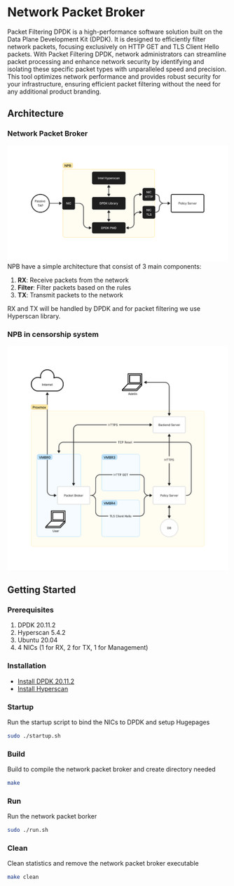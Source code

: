 # Network Packet Broker

Packet Filtering DPDK is a high-performance software solution built on the Data Plane Development Kit (DPDK). It is designed to efficiently filter network packets, focusing exclusively on HTTP GET and TLS Client Hello packets. With Packet Filtering DPDK, network administrators can streamline packet processing and enhance network security by identifying and isolating these specific packet types with unparalleled speed and precision. This tool optimizes network performance and provides robust security for your infrastructure, ensuring efficient packet filtering without the need for any additional product branding.

## Architecture
### Network Packet Broker
![Network Packet Broker](doc/asset/NPB-architecture.png)
NPB have a simple architecture that consist of 3 main components:
1. **RX**: Receive packets from the network
2. **Filter**: Filter packets based on the rules
3. **TX**: Transmit packets to the network

RX and TX will be handled by DPDK and for packet filtering we use Hyperscan library.

### NPB in censorship system
![NPB in censorship system](doc/asset/NPB-censorship.png)

## Getting Started

### Prerequisites
1. DPDK 20.11.2
2. Hyperscan 5.4.2
3. Ubuntu 20.04
4. 4 NICs (1 for RX, 2 for TX, 1 for Management)

### Installation
- [Install DPDK 20.11.2](doc/DPDK-installation.md)
- [Install Hyperscan](doc/Hyperscan-installation.md)

### Startup
Run the startup script to bind the NICs to DPDK and setup Hugepages
```bash
sudo ./startup.sh
```

### Build
Build to compile the network packet broker and create directory needed
```bash
make
```

### Run
Run the network packet borker
```bash
sudo ./run.sh
```

### Clean
Clean statistics and remove the network packet broker executable
```bash
make clean
```
